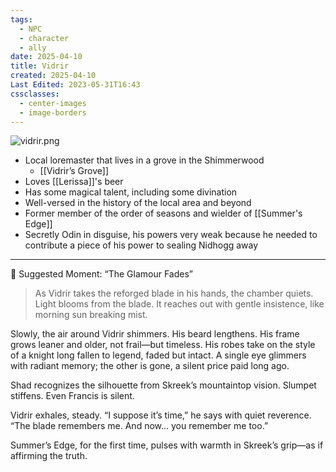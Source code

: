 ```yaml
---
tags:
  - NPC
  - character
  - ally
date: 2025-04-10
title: Vidrir
created: 2025-04-10
Last Edited: 2023-05-31T16:43
cssclasses:
  - center-images
  - image-borders
---
```

![vidrir.png](/images/vidrir.png)

- Local loremaster that lives in a grove in the Shimmerwood
    - [[Vidrir’s Grove]]
- Loves [[Lerissa]]'s beer
- Has some magical talent, including some divination
- Well-versed in the history of the local area and beyond
- Former member of the order of seasons and wielder of [[Summer's Edge]]
- Secretly Odin in disguise, his powers very weak because he needed to contribute a piece of his power to sealing Nidhogg away

---

🌿 Suggested Moment: “The Glamour Fades”

> As Vidrir takes the reforged blade in his hands, the chamber quiets. Light blooms from the blade. It reaches out with gentle insistence, like morning sun breaking mist.

Slowly, the air around Vidrir shimmers. His beard lengthens. His frame grows leaner and older, not frail—but timeless. His robes take on the style of a knight long fallen to legend, faded but intact. A single eye glimmers with radiant memory; the other is gone, a silent price paid long ago.

Shad recognizes the silhouette from Skreek’s mountaintop vision. Slumpet stiffens. Even Francis is silent.

Vidrir exhales, steady. “I suppose it’s time,” he says with quiet reverence. “The blade remembers me. And now… you remember me too.”

Summer’s Edge, for the first time, pulses with warmth in Skreek’s grip—as if affirming the truth.